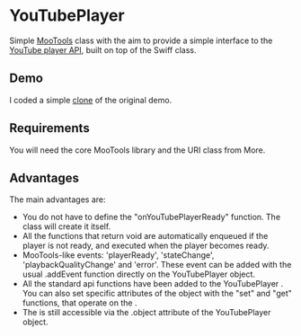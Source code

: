 # YouTubePlayer

Simple [MooTools](http://mootools.net/ "MooTools") class with the aim
to provide a simple interface to the [YouTube player
API](http://code.google.com/apis/youtube/js_api_reference.html
"YouTube JS API reference"), built on top of the Swiff class.

## Demo
I coded a simple [clone](http://mazzo.li/YouTubePlayer/demo.html
"Demo") of the original demo.

## Requirements
You will need the core MooTools library and the URI class from More.

## Advantages
The main advantages are:
* You do not have to define the "onYouTubePlayerReady" function. The
  class will create it itself.
* All the functions that return void are automatically enqueued if the
  player is not ready, and executed when the player becomes ready.
* MooTools-like events: 'playerReady', 'stateChange',
  'playbackQualityChange' and 'error'. These event can be added with
  the usual .addEvent function directly on the YouTubePlayer object.
* All the standard api functions have been added to the YouTubePlayer
  <object>. You can also set specific attributes of the object with the
  "set" and "get" functions, that operate on the <object>.
* The <object> is still accessible via the .object attribute of the
  YouTubePlayer object.


